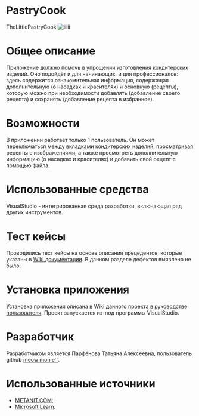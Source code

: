 # PastryCook
TheLittlePastryCook 
![iiiii](https://github.com/kitty7x7x49/PastryCook/assets/98632330/22f1bd37-1f3a-468a-9932-bf41a6a27489)
# **Общее описание**
Приложение должно помочь в упрощении изготовления кондитерских изделий. Оно подойдёт и для начинающих, и для профессионалов: здесь содержится ознакомительная информация, содержащая дополнительную (о насадках и красителях) и основную (рецепты), которую можно при необходимости добавлять (добавление своего рецепта) и сохранять (добавление рецепта в избранное).
# **Возможности**
В приложении работает только 1 пользователь. Он может переключаться между вкладками кондитерских изделий, просматривая рецепты с изображениями, а также просмотреть дополнительную информацию (о насадках и красителях) и добавить свой рецепт с помощью файла.
# **Использованные средства**
VisualStudio - интегрированная среда разработки, включающая ряд других инструментов. 
# **Тест кейсы**
Проводились тест кейсы на основе описания прецедентов, которые указаны в [Wiki документации](.). В данном разделе дефектов выявлено не было.
# **Установка приложения**
Установка приложения описана в Wiki данного проекта в [руководстве пользователя](.). Проект запускается из-под программы VisualStudio.
# **Разработчик**
Разработчиком является Парфёнова Татьяна Алексеевна, пользователь github [meow monie``](https://github.com/kitty7x7x49).
# **Использованные источники**
- [METANIT.COM](https://metanit.com/sharp/);
- [Microsoft Learn](https://learn.microsoft.com/ru-ru/troubleshoot/developer/visualstudio/csharp/language-compilers/trace-and-debug).
